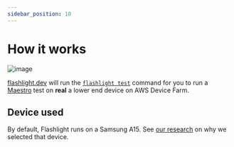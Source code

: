 ```yaml
---
sidebar_position: 10
---
```


# How it works

![image](https://github.com/bamlab/flashlight/assets/4534323/b39f8578-13d8-4eda-9ce1-98293b087081)

[flashlight.dev](https://app.flashlight.dev) will run the [`flashlight test`](../test) command for you to run a [Maestro](https://maestro.mobile.dev/) test on **real** a lower end device on AWS Device Farm.

## Device used

By default, Flashlight runs on a Samsung A15. See [our research](https://apps.theodo.com/article/what-is-the-performance-of-your-users-devices) on why we selected that device.
